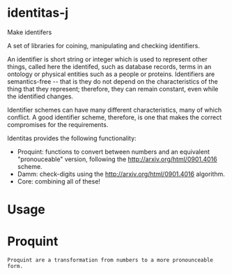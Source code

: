 # identitas-j
Make identifers

A set of libraries for coining, manipulating and checking identifiers.

An identifier is short string or integer which is used to represent other things, called here the identifed, such as database records, terms in an ontology or physical entities such as a people or proteins. Identifiers are semantics-free -- that is they do not depend on the characteristics of the thing that they represent; therefore, they can remain constant, even while the identified changes.

Identifier schemes can have many different characteristics, many of which conflict. A good identifier scheme, therefore, is one that makes the correct compromises for the requirements.

Identitas provides the following functionality:

* Proquint: functions to convert between numbers and an equivalent "pronouceable" version, following the http://arxiv.org/html/0901.4016 scheme.
* Damm: check-digits using the http://arxiv.org/html/0901.4016 algorithm.
* Core: combining all of these!
    
# Usage

# Proquint
    Proquint are a transformation from numbers to a more pronounceable form.
    
    

